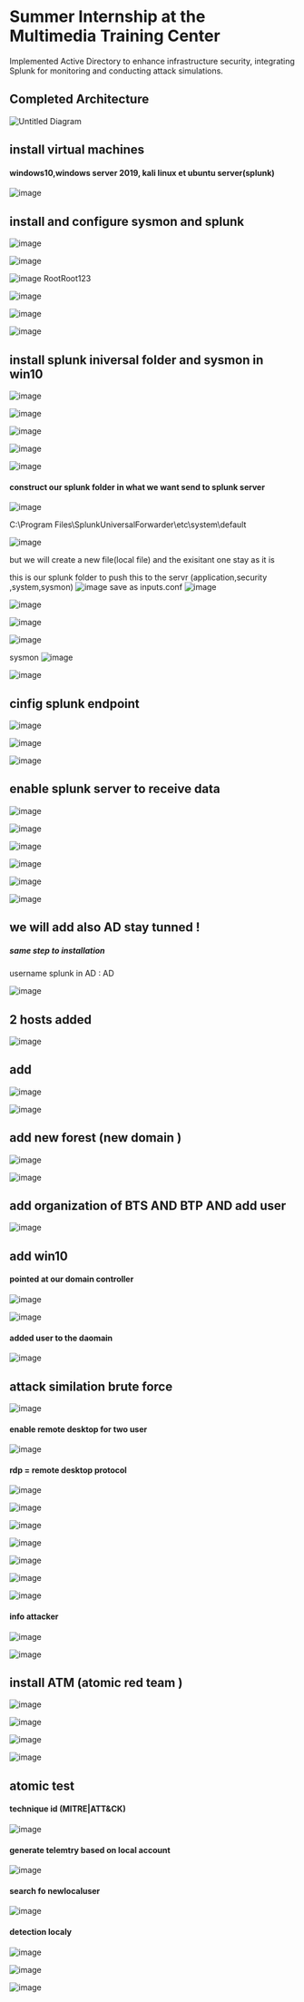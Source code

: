 # Summer Internship at the Multimedia Training Center
Implemented Active Directory to enhance infrastructure security, integrating Splunk for monitoring and conducting attack simulations.
## Completed Architecture

![Untitled Diagram](https://github.com/user-attachments/assets/7a9fdfd5-d2ad-42a6-aaee-438bca0bb0e5)

## install virtual machines 
#### windows10,windows server 2019, kali linux et ubuntu server(splunk)
![image](https://github.com/user-attachments/assets/3edecff7-204b-4008-8010-86ecc28acc8b)
## install and configure sysmon and splunk 

![image](https://github.com/user-attachments/assets/0f09677e-35af-436f-bf92-9c92a624732c)


![image](https://github.com/user-attachments/assets/5c47008e-c7ee-4113-8ed8-0c95bfa932e2)

![image](https://github.com/user-attachments/assets/cdd2c8f4-9a02-4324-9192-d37cd3b6f37c)
RootRoot123

![image](https://github.com/user-attachments/assets/2019923f-1e5b-4b9a-b8a4-66a470efa519)

![image](https://github.com/user-attachments/assets/a1c7984f-f2bf-485f-9bdb-339e1dd171ea)

![image](https://github.com/user-attachments/assets/0c136a29-aff9-4a1d-8cf9-94a6fb81e816)
## install splunk iniversal folder and sysmon in win10 

![image](https://github.com/user-attachments/assets/3172b846-7d54-45f9-bc18-cea5dfe5fd17)


![image](https://github.com/user-attachments/assets/c44130d5-f1a2-47d6-a2d1-289f5962244d)

![image](https://github.com/user-attachments/assets/089ae274-b6e7-4e39-9a10-5bfd19330e2f)

![image](https://github.com/user-attachments/assets/0d30c88d-5115-4887-b66a-1d309f32dd94)

![image](https://github.com/user-attachments/assets/d6138ea4-f5ef-42b7-88c8-a9764ae14a0f)

#### construct our splunk folder in what we want send to splunk server 

![image](https://github.com/user-attachments/assets/1430a330-6ad2-4792-8a29-4f0f35f6f14c)

C:\Program Files\SplunkUniversalForwarder\etc\system\default

![image](https://github.com/user-attachments/assets/9ab0beca-65c9-4d1a-aa09-852d03a13e7b)

but we will create a new file(local file)  and the exisitant one stay as it is 

this is our splunk folder to push this to the servr (application,security ,system,sysmon)
![image](https://github.com/user-attachments/assets/4f2fd0e6-a356-4c28-994d-227c3abfb18a)
save as inputs.conf 
![image](https://github.com/user-attachments/assets/48b3d61c-07e1-4d28-a319-2804b8f1a8ae)

![image](https://github.com/user-attachments/assets/e471c903-dd69-451b-b891-6e219912a9d5)

![image](https://github.com/user-attachments/assets/a4d4529a-4eb6-48a9-a714-0ae43b3f86a2)

![image](https://github.com/user-attachments/assets/8e9e3fc2-d4b1-40e2-bdfa-83095b46bbe0)

sysmon
![image](https://github.com/user-attachments/assets/26e0c7f3-8055-41bd-a567-feb2e0334031)

![image](https://github.com/user-attachments/assets/b7f100ad-0bd8-4683-8bef-d920643b62e3)

## cinfig splunk endpoint 
![image](https://github.com/user-attachments/assets/aa22b92e-8051-445c-8cdc-2e52c36e765d)

![image](https://github.com/user-attachments/assets/c1cb98a5-9ab3-45df-a57a-816284ec3d6a)

![image](https://github.com/user-attachments/assets/99316d91-3006-4d10-8321-e0a7e0205ba9)

## enable splunk server to receive data 
![image](https://github.com/user-attachments/assets/48e7c83c-cf87-4d84-826f-030f7bffe741)

![image](https://github.com/user-attachments/assets/dd8451e6-f463-41d8-ad18-3af1039e6871)

![image](https://github.com/user-attachments/assets/e842315e-956d-4bc0-8daa-4bb088181f91)


![image](https://github.com/user-attachments/assets/c2da0be7-7f5c-41ca-a4bf-d91a622f53e8)

![image](https://github.com/user-attachments/assets/237fb31d-e575-4abb-b847-7e95c63df5ce)


![image](https://github.com/user-attachments/assets/3388e1ec-044d-4c63-b795-d2eb806b6d84)

## we will add also AD stay tunned ! 
##### same step to installation 
username splunk in AD : AD

![image](https://github.com/user-attachments/assets/d1e942cc-429b-4436-8a4a-f7497e3fd363)
## 2 hosts added 

![image](https://github.com/user-attachments/assets/f28424a3-b50c-401e-b764-dbcda53a81fd)

## add 
![image](https://github.com/user-attachments/assets/df84386e-daa2-4f24-b3d8-ad1cb1d35ad1)

![image](https://github.com/user-attachments/assets/1854d2b2-6b2f-4b6d-b589-bd9606129137)
## add new forest (new domain ) 
![image](https://github.com/user-attachments/assets/8ca98d02-7170-46f8-adda-643ab1a5aafa)

![image](https://github.com/user-attachments/assets/ebb72567-baa2-430d-bbf8-3bcfc507bdd7)

## add organization of BTS AND BTP AND add user
![image](https://github.com/user-attachments/assets/786d142c-f91c-4921-b91b-5e2f202e73b5)
## add win10 
#### pointed at our domain controller 

![image](https://github.com/user-attachments/assets/ba3af466-a13d-4724-95f8-8d317ed352dc)

![image](https://github.com/user-attachments/assets/c874b808-060d-4f2c-bdc9-0d1fd71ed306)
#### added user to the daomain 
![image](https://github.com/user-attachments/assets/8a941d78-0655-4a82-8c6c-bc77a88585f4)
## attack similation  brute force 
![image](https://github.com/user-attachments/assets/90b016d2-d3b3-401a-a7ab-b1948cf65990)
#### enable remote desktop for two user
![image](https://github.com/user-attachments/assets/59721b7e-dd6f-452a-94f1-7bb4a60a8d9d)
#### rdp = remote desktop protocol 
![image](https://github.com/user-attachments/assets/d76141bd-4125-4124-8801-f4ec1cb786dc)

![image](https://github.com/user-attachments/assets/93f4b571-0a05-452c-a57b-bb8681be7277)

![image](https://github.com/user-attachments/assets/c3071158-93cf-42a4-ac15-79edcdf91734)

![image](https://github.com/user-attachments/assets/7ae1d986-6ce3-46db-b41c-5f4289f83969)

![image](https://github.com/user-attachments/assets/8c3348f1-81a5-4488-8aa0-26f751db7263)

![image](https://github.com/user-attachments/assets/c6aaece1-6251-4c51-803e-8b8f243d9991)

![image](https://github.com/user-attachments/assets/90b82ff1-b137-4dde-bfcd-66c43c19cbff)

#### info attacker
![image](https://github.com/user-attachments/assets/e9c402d7-1423-4c5b-9bdc-f104b3794239)

![image](https://github.com/user-attachments/assets/03bd89bf-70f1-45dd-812e-88cdd3ae7b55)

## install ATM (atomic red team ) 
![image](https://github.com/user-attachments/assets/3761192f-7d56-483d-856b-a800b4c303b9)

![image](https://github.com/user-attachments/assets/523876d0-4e41-4825-b909-955614bccd09)

![image](https://github.com/user-attachments/assets/420e32e3-bcc3-4857-84f9-2650ac375537)

![image](https://github.com/user-attachments/assets/9bf1a604-9f6e-40a6-88a8-10894e37296d)
## atomic test 
#### technique id (MITRE|ATT&CK)

![image](https://github.com/user-attachments/assets/c595536c-adb5-405b-9702-3793712d206d)

 #### generate telemtry based on local account 
 
![image](https://github.com/user-attachments/assets/f54194e7-1ea8-4ec7-8831-15154b5117ef)

#### search fo newlocaluser

![image](https://github.com/user-attachments/assets/674fae81-9aef-4285-aa2f-491ac559e7a5)

#### detection localy 

![image](https://github.com/user-attachments/assets/970cc4ac-14e5-4d0f-a8a4-3291f7eb5d5f)

![image](https://github.com/user-attachments/assets/9daf1680-26ca-463b-841a-a21ab9b39aa1)

![image](https://github.com/user-attachments/assets/2a981cab-a74a-4196-bd8e-bee7e70479bf)
